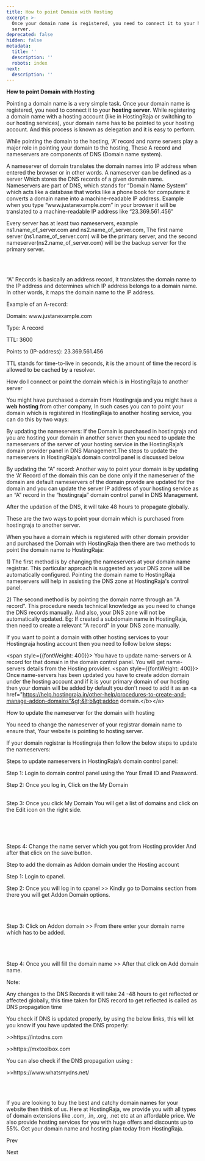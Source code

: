 ```yaml
---
title: How to point Domain with Hosting
excerpt: >-
  Once your domain name is registered, you need to connect it to your hosting
  server.
deprecated: false
hidden: false
metadata:
  title: ''
  description: ''
  robots: index
next:
  description: ''
---
```


<div itemprop="articleBody">
<p dir="ltr" style={{textAlign: "center"}}><span style={{fontSize: "24pt"}}><strong>How to point Domain with Hosting</strong></span></p>
<p> </p>
<p><span style={{fontWeight: 400}}>Pointing a domain name is a very simple task. </span>Once your domain name is registered, you need to connect it to your <strong>hosting server</strong>.<span style={{fontWeight: 400}}> While registering a domain name with a hosting account (like in HostingRaja or switching to our hosting services), your domain name has to be pointed to your hosting account. And this process is known as delegation and it is easy to perform.  </span></p>
<p><span style={{fontWeight: 400}}>While pointing the domain to the hosting, ‘A’ record and name servers play a major role in pointing your domain to the hosting, These A record and nameservers are components of DNS (Domain name system). </span></p>
<p><span style={{fontWeight: 400}}>A </span>nameserver<span style={{fontWeight: 400}}> of domain translates the domain names into IP address when entered the browser or in other words. A nameserver can be defined as a server Which stores the DNS records of a given domain name. Nameservers are part of DNS, which stands for </span>“Domain Name System<span style={{fontWeight: 400}}>” which acts like a database that works like a phone book for computers: it converts a domain name into a machine-readable IP address. Example when you type “www.justanexample.com”  in your browser it will be translated to a machine-readable IP address like “23.369.561.456”</span></p>
<p><span style={{fontWeight: 400}}>Every server has at least two nameservers, example ns1.name_of_server.com and ns2.name_of_server.com, The first name server (ns1.name_of_server.com) will be the primary server, and the second nameserver(ns2.name_of_server.com) will be the backup server for the primary server. </span></p>
<p> </p>
<p><br /><br /></p>
<p>“A” Records<span style={{fontWeight: 400}}> is basically an address record,  it translates the domain name to the IP address and determines which IP address belongs to a domain name. In other words, it maps the domain name to the IP address.</span></p>
<p> </p>
<p>Example of an A-record:</p>
<p>Domain: www.justanexample.com</p>
<p>Type: A record </p>
<p>TTL: 3600 </p>
<p>Points to (IP-address): 23.369.561.456</p>
<p> </p>
<p><span style={{fontWeight: 400}}>TTL stands for time-to-live in seconds, it is the amount of time the record is allowed to be cached by a resolver.</span></p>
<p>How do I connect or point the domain which is in HostingRaja to another server</p>
<p><span style={{fontWeight: 400}}>You might have purchased a domain from Hostingraja  and you might have a <strong>web hosting</strong> from other company, In such cases you can to point your domain which is registered in HostingRaja to another hosting service, you can do this by two ways:</span></p>
<p>By updating the nameservers: <span style={{fontWeight: 400}}>If the Domain is purchased in hostingraja and you are hosting your domain in another server then you need to update the nameservers of the server of your hosting service in the HostingRaja’s domain provider panel in DNS Management.The steps to update the nameservers in  HostingRaja’s domain control panel is discussed below </span></p>
<p>By updating the “A” record: <span style={{fontWeight: 400}}>Another way to point your domain is by updating the ‘A’  Record of the domain this can be done only if the nameserver of the domain are default nameservers of the domain provide are updated for the domain and you can update the server IP address of your hosting service as an “A” record in the “hostingraja” domain control panel in DNS Management.</span></p>
<p> </p>
<p><span style={{fontWeight: 400}}>After the updation of the DNS, it will take 48 hours to propagate globally. </span></p>
<p> </p>
<p><span style={{fontWeight: 400}}>These are the two ways to point your domain which is purchased from hostingraja to another server.</span></p>
<p> </p>
<p><span style={{fontWeight: 400}}>When you have a  domain which is registered with other domain provider and purchased the Domain with HostingRaja then </span>there are two methods to point the domain name to HostingRaja:</p>
<p> </p>
<p><span style={{fontWeight: 400}}>1) The first method is by </span>changing the nameservers at your domain name registrar.<span style={{fontWeight: 400}}> This particular approach is suggested as your DNS zone will be automatically configured. Pointing the domain name to HostingRaja nameservers will help in assisting the DNS zone at HostingRaja's control panel.</span></p>
<p> </p>
<p><span style={{fontWeight: 400}}>2) The second method is by </span>pointing the domain name through an "A record".<span style={{fontWeight: 400}}> This procedure needs technical knowledge as you need to change the DNS records manually. And also, your DNS zone will not be automatically updated. Eg: If created a subdomain name in HostingRaja, then need to create a relevant "A record" in your DNS zone manually. </span></p>
<p> </p>
<p>If you want to point a domain with other hosting services to your Hostingraja hosting account then you need to follow below steps:</p>

<span style={{fontWeight: 400}}> You have to update name-servers or A record for that domain in the domain control panel. You will get name-servers details from the Hosting provider.</span>
<span style={{fontWeight: 400}}>  Once name-servers has been updated you have to create addon domain under the hosting account and if it is your primary domain of our hosting then your domain will be added by default you don't need to add it as an &lt;a href="https://help.hostingraja.in/other-help/procedures-to-create-and-manage-addon-domains"&gt;&lt;b&gt;addon domain.&lt;/b&gt;&lt;/a&gt;</span>

<p> </p>
<p> </p>
<p> </p>
<p>How to update the nameserver for the domain with hosting</p>
<p><span style={{fontWeight: 400}}>You need to change the nameserver of your</span><span style={{fontWeight: 400}}> registrar domain name</span><span style={{fontWeight: 400}}> to ensure that, Your website is pointing to hosting server.</span></p>
<p> </p>
<p>If your domain registrar is Hostingraja then follow the below steps to update the nameservers:</p>
<p>Steps to update nameservers in HostingRaja’s domain control panel:</p>
<p>Step 1:<span style={{fontWeight: 400}}> Login to domain control panel using the Your Email ID and Password.</span></p>
<p>Step 2:<span style={{fontWeight: 400}}> Once you log in, Click on the My Domain</span></p>
<p> </p>
<p></p>
<p><br />Step 3:<span style={{fontWeight: 400}}> Once you click My Domain You will get a list of domains and click on the Edit icon on the right side.</span></p>
<p> <br /><br /><br /></p>
<p>Steps 4:<span style={{fontWeight: 400}}>  Change the name server which you got from Hosting provider And after that click on the save button.</span></p>
<p> </p>
<p>Step to add the domain as Addon domain under the Hosting account</p>
<p> </p>
<p>Step 1:<span style={{fontWeight: 400}}>  Login to cpanel.</span></p>
<p>Step 2:<span style={{fontWeight: 400}}>  Once you will log in to cpanel &gt;&gt; Kindly go to Domains section from there you will get Addon Domain options.<br /><br /><br /><br /> </span></p>
<p>Step 3:<span style={{fontWeight: 400}}> Click on Addon domain  &gt;&gt; From there enter your domain name which has to be added.<br /><br /><br /><br /> </span></p>
<p>Step 4:<span style={{fontWeight: 400}}> Once you will fill the domain name &gt;&gt;  After that click on Add domain name.</span></p>
<p> </p>
<p>Note: </p>
<p>Any changes to the DNS Records it will take 24 -48 hours to get reflected or affected globally, this time taken for DNS record to get reflected is called as DNS propagation time </p>
<p> </p>
<p>You check if DNS is updated properly, by using the below links, this will let you know if you have updated the DNS properly:</p>
<p>&gt;&gt;https://intodns.com</p>
<p>&gt;&gt;https://mxtoolbox.com</p>
<p> </p>
<p>You can also check if the DNS propagation using :</p>
<p>&gt;&gt;https://www.whatsmydns.net/ </p>
<p><br /><br /></p>
<p><span style={{fontWeight: 400}}>If you are looking to buy the best and catchy domain names for your website then think of us.</span> Here at HostingRaja, we provide you with all types of domain extensions like .com, .in, .org, .net etc at an affordable price.<span style={{fontWeight: 400}}> We also provide hosting services for you with huge offers and discounts up to 55%. Get your domain name and hosting plan today from HostingRaja.</span></p> </div>

<span class="icon-chevron-left" aria-hidden="true"></span> <span aria-hidden="true">Prev</span> 

<span aria-hidden="true">Next</span> <span class="icon-chevron-right" aria-hidden="true"></span>